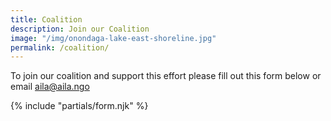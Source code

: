 ```yaml
---
title: Coalition
description: Join our Coalition
image: "/img/onondaga-lake-east-shoreline.jpg"
permalink: /coalition/
---
```

To join our coalition and support this effort please fill out this form below or email <aila@aila.ngo>

{% include "partials/form.njk" %}

